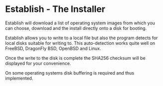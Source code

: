 # Establish - The Installer

Establish will download a list of operating system images
from which you can choose, download and the install directly
onto a disk for booting.

Establish allows you to write to a local file but also the
program detects for local disks suitable for writing to.
This auto-detection works quite well on FreeBSD, DragonFly
BSD, OpenBSD and Linux.

Once the write to the disk is complete the SHA256 checksum will
be displayed for your convenience.

On some operating systems disk buffering is required and thus 
implemented.


